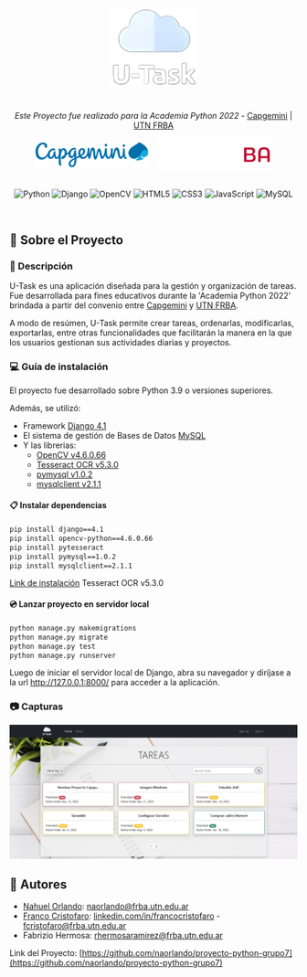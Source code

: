 <div align="center">

  <img src="proyecto_python/ProyectoWebApp/static/img/logo.png" alt="logo" width="150" height="auto" />
  <h1></h1>
  
  <p>
    <i>Este Proyecto fue realizado para la Academia Python 2022</i> - <a href="https://www.capgemini.com/ar-es/">Capgemini</a> | <a href="https://www.frba.utn.edu.ar/">UTN FRBA</a>
  </p>
  
  <div align="center" style="display:flex;justify-content:center; align-items:center;"><img src="proyecto_python/ProyectoWebApp/static/img/capgemini-logo.png" width="200"/>&nbsp;&nbsp;&nbsp;&nbsp;<img src="proyecto_python/ProyectoWebApp/static/img/utn-frba-logo.png" width="200"/></div>
 <br/>
  
![Python](https://img.shields.io/badge/python-3670A0?style=for-the-badge&logo=python&logoColor=ffdd54)
![Django](https://img.shields.io/badge/django-%23092E20.svg?style=for-the-badge&logo=django&logoColor=white)
![OpenCV](https://img.shields.io/badge/opencv-%23white.svg?style=for-the-badge&logo=opencv&logoColor=white)
![HTML5](https://img.shields.io/badge/html5-%23E34F26.svg?style=for-the-badge&logo=html5&logoColor=white)
![CSS3](https://img.shields.io/badge/css3-%231572B6.svg?style=for-the-badge&logo=css3&logoColor=white)
![JavaScript](https://img.shields.io/badge/javascript-%23323330.svg?style=for-the-badge&logo=javascript&logoColor=%23F7DF1E)
![MySQL](https://img.shields.io/badge/mysql-%2300f.svg?style=for-the-badge&logo=mysql&logoColor=white)
  
</div>

<br />

<!-- Sobre el proyecto -->
## :pushpin: Sobre el Proyecto

<!-- Descripción -->
### :mag_right: Descripción

U-Task es una aplicación diseñada para la gestión y organización de tareas. Fue desarrollada para fines educativos durante la 'Academia Python 2022' brindada a partir del convenio entre [Capgemini](https://www.capgemini.com/ar-es/) y [UTN FRBA](https://www.frba.utn.edu.ar/).

A modo de resúmen, U-Task permite crear tareas, ordenarlas, modificarlas, exportarlas, entre otras funcionalidades que facilitarán la manera en la que los usuarios gestionan sus actividades diarias y proyectos.

<!-- Guía de instalación -->
### :computer: Guía de instalación

El proyecto fue desarrollado sobre Python 3.9 o versiones superiores.

Además, se utilizó:
  + Framework [Django 4.1](https://www.djangoproject.com/)
  + El sistema de gestión de Bases de Datos [MySQL](https://www.mysql.com/)
  + Y las librerias:
    + [OpenCV v4.6.0.66](https://docs.opencv.org/4.x/index.html)
    + [Tesseract OCR v5.3.0](https://github.com/tesseract-ocr/tessdoc)
    + [pymysql v1.0.2](https://pypi.org/project/PyMySQL/)
    + [mysqlclient v2.1.1](https://pypi.org/project/mysqlclient/)

#### :clipboard: Instalar dependencias

```
pip install django==4.1
pip install opencv-python==4.6.0.66
pip install pytesseract
pip install pymysql==1.0.2
pip install mysqlclient==2.1.1
```
[Link de instalación](https://github.com/UB-Mannheim/tesseract/wiki) Tesseract OCR v5.3.0

#### :cd: Lanzar proyecto en servidor local

```
python manage.py makemigrations
python manage.py migrate
python manage.py test
python manage.py runserver
```

Luego de iniciar el servidor local de Django, abra su navegador y diríjase a la url http://127.0.0.1:8000/ para acceder a la aplicación.

<!-- Capturas -->
### :camera: Capturas

<div align="center"> 
  <img src="proyecto_python/ProyectoWebApp/static/img/captura-app.jpg" alt="screenshot" />
</div>

<!-- Autores -->
## :wave: Autores

* [Nahuel Orlando](https://github.com/naorlando): naorlando@frba.utn.edu.ar
* [Franco Cristofaro](https://github.com/frcristofaro): [linkedin.com/in/francocristofaro](https://www.linkedin.com/in/francocristofaro?lipi=urn%3Ali%3Apage%3Ad_flagship3_profile_view_base_contact_details%3BVi%2FFWcfPT%2FCCrIs%2FEPgTNg%3D%3D) - fcristofaro@frba.utn.edu.ar
* Fabrizio Hermosa: rhermosaramirez@frba.utn.edu.ar

Link del Proyecto: [https://github.com/naorlando/proyecto-python-grupo7](https://github.com/naorlando/proyecto-python-grupo7)

